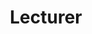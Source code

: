 ---
title: Lecturer
description: Sports broadcast journalism is a dream job for people across the world. I’m fortunate to live out my dream on a day-to-day basis. Which is why I also love to give back when I can, to help inspire and teach aspiring sports journalists how to create their own path in the industry.
icon: fa-chalkboard-teacher
---
